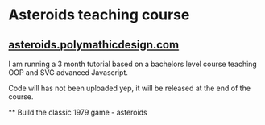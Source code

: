 # Asteroids teaching course

## [asteroids.polymathicdesign.com](https://polymathicdesign.com/asteroids.polymathicdesign.com/)

I am running a 3 month tutorial based on a bachelors level course teaching OOP and SVG advanced Javascript.

Code will has not been uploaded yep, it will be released at the end of the course.

** Build the classic 1979 game - asteroids

